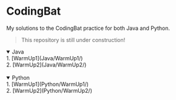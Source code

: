 # CodingBat
My solutions to the CodingBat practice for both Java and Python.
> This repository is still under construction!

<details open>
  <summary>Java</summary>
    1. [WarmUp1](Java/WarmUp1/)
  <br>
    2. [WarmUp2](Java/WarmUp2/)
  <br>
</details>
<br>
<details open>
  <summary>Python</summary>
    1. [WarmUp1](Python/WarmUp1/)
  <br>
    2. [WarmUp2](Python/WarmUp2/)
  <br>
</details>
